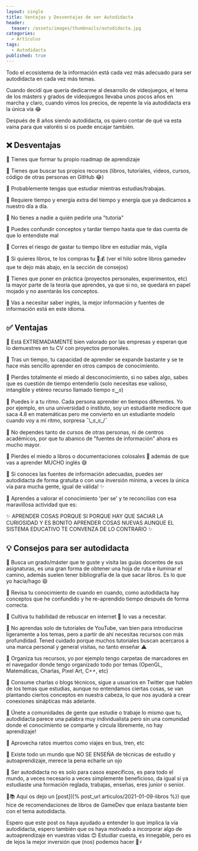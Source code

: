 ```yaml
---
layout: single
title: Ventajas y Desventajas de ser Autodidacta
header:
  teaser: /assets/images/thumbnails/autodidacta.jpg
categories:
  - Artículos
tags:
  - Autodidacta
published: true
---
```


Todo el ecosistema de la información está cada vez más adecuado para ser autodidacta <!--more--> en cada vez más temas.

Cuando decidí que quería dedicarme al desarrollo de videojuegos, el tema de los másters y grados de videojuegos llevaba unos pocos años en marcha y claro, cuando vimos los precios, de repente la vía autodidacta era la única vía 😂

Después de 8 años siendo autodidacta, os quiero contar de qué va esta vaina para que valoréis si os puede encajar también.

## ❌ Desventajas

🔹 Tienes que formar tu propio roadmap de aprendizaje

🔹 Tienes que buscar tus propios recursos (libros, tutoriales, videos, cursos, código de otras personas en GitHub 😂)

🔹 Probablemente tengas que estudiar mientras estudias/trabajas.

🔹 Requiere tiempo y energía extra del tiempo y energía que ya dedicamos a nuestro día a día.

🔹 No tienes a nadie a quién pedirle una "tutoría"

🔹 Puedes confundir conceptos y tardar tiempo hasta que te das cuenta de que lo entendiste mal

🔹 Corres el riesgo de gastar tu tiempo libre en estudiar más, vigila

🔹 Si quieres libros, te los compras tu 🥲💰 (ver el hilo sobre libros gamedev que te dejo más abajo, en la sección de consejos)

🔹 Tienes que poner en práctica (proyectos personales, experimentos, etc) la mayor parte de la teoría que aprendes, ya que si no, se quedará en papel mojado y no asentarás los conceptos.

🔹 Vas a necesitar saber inglés, la mejor información y fuentes de información está en este idioma.

## ✅ Ventajas

🔹 Está EXTREMADAMENTE bien valorado por las empresas y esperan que lo demuestres en tu CV con proyectos personales.

🔹 Tras un tiempo, tu capacidad de aprender se expande bastante y se te hace más sencillo aprender en otros campos de conocimiento.

🔹 Pierdes totalmente el miedo al desconocimiento, si no sabes algo, sabes que es cuestión de tiempo entenderlo (solo necesitas ese valioso, intangible y etéreo recurso llamado tiempo ಠ‿ಠ)

🔹 Puedes ir a tu ritmo. Cada persona aprender en tiempos diferentes. Yo por ejemplo, en una universidad o instituto, soy un estudiante mediocre que saca 4.8 en matemáticas pero me convierto en un estudiante modelo cuando voy a mi ritmo, sorpresa
¯\\\_ಠ_ಠ\_/¯

🔹 No dependes tanto de cursos de otras personas, ni de centros académicos, por que tu abanico de "fuentes de información" ahora es mucho mayor.

🔹 Pierdes el miedo a libros o documentaciones colosales 📜 además de que vas a aprender MUCHO inglés 😅

🔹 Si conoces las fuentes de información adecuadas, puedes ser autodidacta de forma gratuita o con una inversión mínima, a veces la única vía para mucha gente, igual de válida! ✨

🔹 Aprendes a valorar el conocimiento 'per se' y te reconcilias con esa maravillosa actividad que es:

✨ APRENDER COSAS PORQUE SI PORQUE HAY QUE SACIAR LA CURIOSIDAD Y ES BONITO APRENDER COSAS NUEVAS AUNQUE EL SISTEMA EDUCATIVO TE CONVENZA DE LO CONTRARIO ✨

## 💡 Consejos para ser autodidacta

🔹 Busca un grado/máster que te guste y visita las guías docentes de sus asignaturas, es una gran forma de obtener una hoja de ruta e iluminar el camino, además suelen tener bibliografía de la que sacar libros. Es lo que yo hacía/hago 😄

🔹 Revisa tu conocimiento de cuando en cuando, como autodidacta hay conceptos que he confundido y he re-aprendido tiempo después de forma correcta.

🔹 Cultiva tu habilidad de rebuscar en internet 🔎 lo vas a necesitar.

🔹 No aprendas solo de tutoriales de YouTube, van bien para introducirse ligeramente a los temas, pero a partir de ahí necesitas recursos con más profundidad. Tened cuidado porque muchos tutoriales buscan acercaros a una marca personal y general visitas, no tanto enseñar ⚠️

🔹 Organiza tus recursos, yo por ejemplo tengo carpetas de marcadores en el navegador donde tengo organizado todo por temas (OpenGL, Matemáticas, Charlas, Pixel Art, C++, etc)

🔹 Consume charlas o blogs técnicos, sigue a usuarios en Twitter que hablen de los temas que estudias, aunque no entendamos ciertas cosas, se van plantando ciertos conceptos en nuestra cabeza, lo que nos ayudará a crear conexiones sinápticas más adelante.

🔹 Únete a comunidades de gente que estudie o trabaje lo mismo que tu, autodidacta parece una palabra muy individualista pero sin una comunidad donde el conocimiento se comparte y circula libremente, no hay aprendizaje!

🔹 Aprovecha ratos muertos como viajes en bus, tren, etc

🔹 Existe todo un mundo que NO SE ENSEÑA de técnicas de estudio y autoaprendizaje, merece la pena echarle un ojo

🔹 Ser autodidacta no es solo para casos específicos, es para todo el mundo, a veces necesario a veces simplemente beneficioso, da igual si ya estudiaste una formación reglada, trabajas, enseñas, eres junior o senior.

📔📚 Aquí os dejo un [post]({% post_url articulos/2021-01-09-libros %}) que hice de recomendaciones de libros de GameDev que enlaza bastante bien con el tema autodidacta.

Espero que este post os haya ayudado a entender lo que implica la vía autodidacta, espero también que os haya motivado a incorporar algo de autoaprendizaje en vuestras vidas 😊 Estudiar cuesta, es innegable, pero es de lejos la mejor inversión que (nos) podemos hacer 🤘⚡
